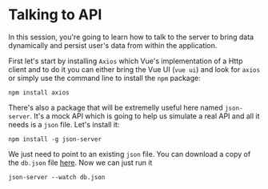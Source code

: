 # Talking to API

In this session, you're going to learn how to talk to the server to bring data dynamically and persist user's data from within the application.

First let's start by installing `Axios` which Vue's implementation of a Http client and to do it you can either bring the Vue UI (`vue ui`) and look for `axios` or simply use the command line to install the `npm` package:

```
npm install axios
```

There's also a package that will be extremelly useful here named `json-server`. It's a mock API which is going to help us simulate a real API and all it needs is a `json` file. Let's install it:

```
npm install -g json-server
```

We just need to point to an existing `json` file. You can download a copy of the `db.json` file [here](../samples/db.json). Now we can just run it

```
json-server --watch db.json
```
